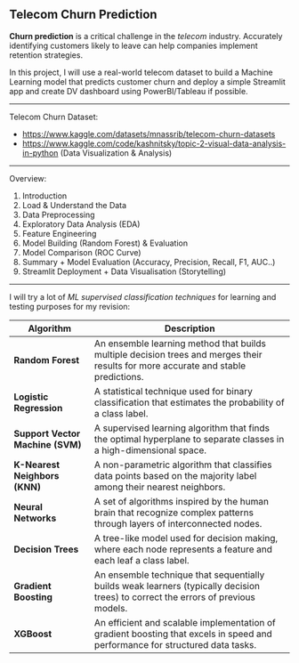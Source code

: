 ## Telecom Churn Prediction

**Churn prediction** is a critical challenge in the *telecom* industry. Accurately identifying customers likely to leave can help companies implement retention strategies. 

In this project, I will use a real-world telecom dataset to build a Machine Learning model that predicts customer churn and deploy a simple Streamlit app and create DV dashboard using PowerBI/Tableau if possible.

---
Telecom Churn Dataset:
- https://www.kaggle.com/datasets/mnassrib/telecom-churn-datasets
- https://www.kaggle.com/code/kashnitsky/topic-2-visual-data-analysis-in-python (Data Visualization & Analysis)
---
Overview:
1. Introduction
2. Load & Understand the Data
3. Data Preprocessing
4. Exploratory Data Analysis (EDA)
5. Feature Engineering
6. Model Building (Random Forest) & Evaluation
7. Model Comparison (ROC Curve)
8. Summary + Model Evaluation (Accuracy, Precision, Recall, F1, AUC..)
9. Streamlit Deployment + Data Visualisation (Storytelling)

----
I will try a lot of *ML supervised classification techniques* for learning and testing purposes for my revision:

| **Algorithm**                 | **Description**                                                                                              |
|------------------------------|--------------------------------------------------------------------------------------------------------------|
| **Random Forest**            | An ensemble learning method that builds multiple decision trees and merges their results for more accurate and stable predictions. |
| **Logistic Regression**      | A statistical technique used for binary classification that estimates the probability of a class label.     |
| **Support Vector Machine (SVM)** | A supervised learning algorithm that finds the optimal hyperplane to separate classes in a high-dimensional space. |
| **K-Nearest Neighbors (KNN)**| A non-parametric algorithm that classifies data points based on the majority label among their nearest neighbors. |
| **Neural Networks**          | A set of algorithms inspired by the human brain that recognize complex patterns through layers of interconnected nodes. |
| **Decision Trees**           | A tree-like model used for decision making, where each node represents a feature and each leaf a class label. |
| **Gradient Boosting**        | An ensemble technique that sequentially builds weak learners (typically decision trees) to correct the errors of previous models. |
| **XGBoost**                  | An efficient and scalable implementation of gradient boosting that excels in speed and performance for structured data tasks. |


